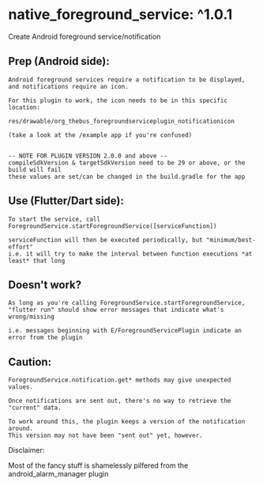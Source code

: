 # native_foreground_service: ^1.0.1

Create Android foreground service&#x2F;notification

## Prep (Android side):

    Android foreground services require a notification to be displayed,
    and notifications require an icon.

    For this plugin to work, the icon needs to be in this specific location:

    res/drawable/org_thebus_foregroundserviceplugin_notificationicon

    (take a look at the /example app if you're confused)


    -- NOTE FOR PLUGIN VERSION 2.0.0 and above --
    compileSdkVersion & targetSdkVersion need to be 29 or above, or the build will fail
    these values are set/can be changed in the build.gradle for the app

## Use (Flutter/Dart side):

    To start the service, call ForegroundService.startForegroundService([serviceFunction])

    serviceFunction will then be executed periodically, but "minimum/best-effort"
    i.e. it will try to make the interval between function executions *at least* that long

## Doesn't work?

    As long as you're calling ForegroundService.startForegroundService,
    "flutter run" should show error messages that indicate what's wrong/missing

    i.e. messages beginning with E/ForegroundServicePlugin indicate an error from the plugin

## Caution:

    ForegroundService.notification.get* methods may give unexpected values.

    Once notifications are sent out, there's no way to retrieve the "current" data.

    To work around this, the plugin keeps a version of the notification around.
    This version may not have been "sent out" yet, however.


Disclaimer:

Most of the fancy stuff is shamelessly pilfered from the android_alarm_manager plugin